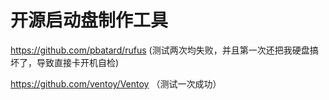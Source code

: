 # 开源启动盘制作工具
https://github.com/pbatard/rufus (测试两次均失败，并且第一次还把我硬盘搞坏了，导致直接卡开机自检)

https://github.com/ventoy/Ventoy （测试一次成功）



